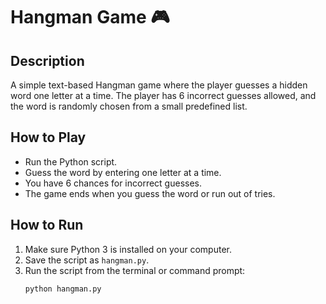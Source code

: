 # Hangman Game 🎮

## Description
A simple text-based Hangman game where the player guesses a hidden word one letter at a time. The player has 6 incorrect guesses allowed, and the word is randomly chosen from a small predefined list.

## How to Play
- Run the Python script.
- Guess the word by entering one letter at a time.
- You have 6 chances for incorrect guesses.
- The game ends when you guess the word or run out of tries.

## How to Run
1. Make sure Python 3 is installed on your computer.
2. Save the script as `hangman.py`.
3. Run the script from the terminal or command prompt:
   ```bash
   python hangman.py
